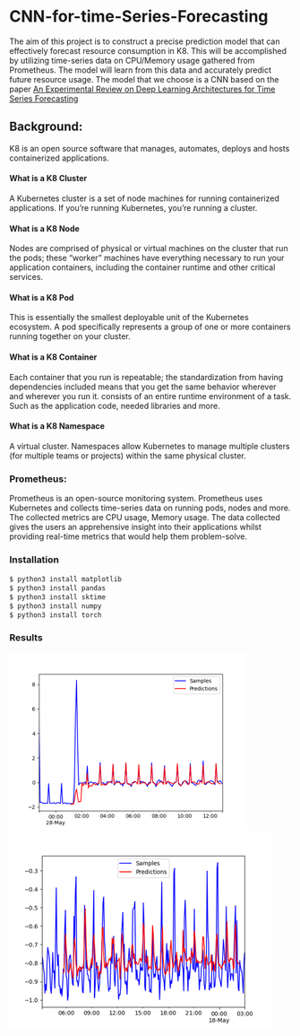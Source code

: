 # CNN-for-time-Series-Forecasting

The aim of this project is to construct a precise prediction model that can effectively forecast resource consumption in K8. This will be accomplished by utilizing time-series data on CPU/Memory usage gathered from Prometheus. The model will learn from this data and accurately predict future resource usage.
The model that we choose is a CNN based on the paper  [An Experimental Review on Deep Learning Architectures
for Time Series Forecasting](https://doi.org/10.1142/S0129065721300011)



## Background:
K8 is an open source software that manages, automates, deploys and hosts containerized applications.

#### What is a K8 Cluster
A Kubernetes cluster is a set of node machines for running containerized applications. If you’re running Kubernetes, you’re running a cluster.

#### What is a K8 Node
Nodes are comprised of physical or virtual machines on the cluster that run the pods; these “worker” machines have everything necessary to run your application containers, including the container runtime and other critical services.

#### What is a K8 Pod
This is essentially the smallest deployable unit of the Kubernetes ecosystem. A pod specifically represents a group of one or more containers running together on your cluster.

#### What is a K8 Container
Each container that you run is repeatable; the standardization from having dependencies included means that you get the same behavior wherever and wherever you run it.
consists of an entire runtime environment of a task. Such as the application code, needed libraries and more.

#### What is a K8 Namespace
A virtual cluster. Namespaces allow Kubernetes to manage multiple clusters (for multiple teams or projects) within the same physical cluster.


### Prometheus:
Prometheus is an open-source monitoring system. Prometheus uses Kubernetes and collects time-series data on running pods, nodes and more. The collected metrics are CPU usage, Memory usage. The data collected gives the users an apprehensive insight into their applications whilst providing real-time metrics that would help them problem-solve.
### Installation
```
$ python3 install matplotlib
$ python3 install pandas
$ python3 install sktime
$ python3 install numpy
$ python3 install torch
```

### Results
![Example 1](graph1.png)
![Example 2](graph2.png)

